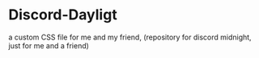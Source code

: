 # Discord-Dayligt
a custom CSS file for me and my friend, (repository for discord midnight, just for me and a friend)

